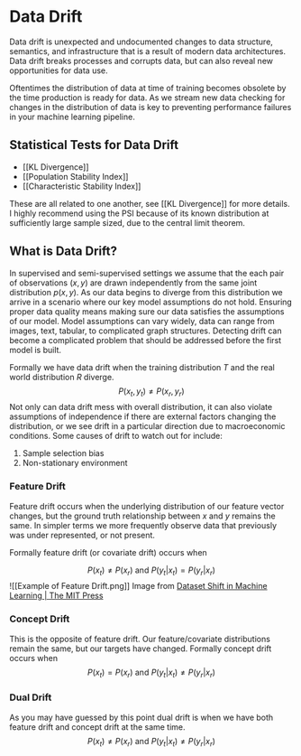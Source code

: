 # Data Drift
Data drift is unexpected and undocumented changes to data structure, semantics, and infrastructure that is a result of modern data architectures. Data drift breaks processes and corrupts data, but can also reveal new opportunities for data use.

Oftentimes the distribution of data at time of training becomes obsolete by the time production is ready for data. As we stream new data checking for changes in the distribution of data is key to preventing performance failures in your machine learning pipeline. 

## Statistical Tests for Data Drift 
- [[KL Divergence]]
- [[Population Stability Index]]
- [[Characteristic Stability Index]]

These are all related to one another, see [[KL Divergence]] for more details. I highly recommend using the PSI because of its known distribution at sufficiently large sample sized, due to the central limit theorem. 

## What is Data Drift? 
In supervised and semi-supervised settings we assume that the each pair of observations $(x, y)$ are drawn independently from the same joint distribution $p(x,y)$. As our data begins to diverge from this distribution we arrive in a scenario where our key model assumptions do not hold. Ensuring proper data quality means making sure our data satisfies the assumptions of our model. Model assumptions can vary widely, data can range from images, text, tabular, to complicated graph structures. Detecting drift can become a complicated problem that should be addressed before the first model is built. 

Formally we have data drift when the training distribution $T$ and the real world distribution $R$ diverge.
$$P(x_t, y_t) \neq P(x_r, y_r)$$
Not only can data drift mess with overall distribution, it can also violate assumptions of independence if there are external factors changing the distribution, or we see drift in a particular direction due to macroeconomic conditions. Some causes of drift to watch out for include: 
1. Sample selection bias 
2. Non-stationary environment 

### Feature Drift 
Feature drift occurs when the underlying distribution of our feature vector changes, but the ground truth relationship between $x$ and $y$ remains the same. In simpler terms we more frequently observe data that previously was under represented, or not present. 

Formally feature drift (or covariate drift) occurs when 

$$P(x_t) \neq P(x_r) \text{ and } P(y_t|x_t) = P(y_r|x_r)$$
![[Example of Feature Drift.png]]
Image from [Dataset Shift in Machine Learning | The MIT Press](https://mitpress.mit.edu/books/dataset-shift-machine-learning)

### Concept Drift 
This is the opposite of feature drift. Our feature/covariate distributions remain the same, but our targets have changed. Formally concept drift occurs when
$$P(x_t) = P(x_r) \text{ and } P(y_t|x_t) \neq P(y_r|x_r)$$
### Dual Drift
As you may have guessed by this point dual drift is when we have both feature drift and concept drift at the same time. 
$$P(x_t) \neq P(x_r) \text{ and } P(y_t|x_t) \neq P(y_r|x_r)$$
